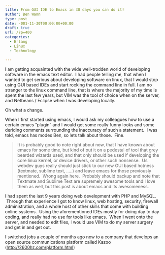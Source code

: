 ```yaml
---
title: From GUI IDE to Emacs in 30 days you can do it!
author: Ben Wann
type: post
date: -001-11-30T00:00:00+00:00
draft: true
url: /?p=400
categories:
  - Erlang
  - Linux
  - Technology

---
```

I am getting acquainted with the wide well-trodden world of developing software in the emacs text editor.  I had people telling me, that when I wanted to get serious about developing software on linux, that I would stop using GUI based IDEs and start rocking the command line in full. I am no stranger to the linux command line, that is where the majority of my time is spent the last few years, but VIM was the tool of choice when on the server, and Netbeans / Eclipse when I was developing locally.

Oh what a change.

When I first started using emacs, I would ask my colleagues how to use a certain emacs &#8220;plugin&#8221; and I would get some really funny looks and some deriding comments surrounding the inaccuracy of such a statement.  I was told, emacs has modes Ben, so lets talk about those.  Fine.

> It is probably good to note right about now, that I have known about emacs for some time, but kind of put it on a pedestal of tool that grey bearded wizards used, and that only should be used if developing the core linux kernel, or device drivers, or other such nonsense.  Us webdev guys really should just stick to our new GUI based hotness (textmate, sublime text, &#8230;..) and leave emacs for those previously mentioned.  Wrong again here.  Probably should backup and note that Textmate and Sublime Text are supremely awesome tools and I love them as well, but this post is about emacs and its awesomeness.

I had spent the last 9 years doing web development with PHP and MySQL.  Through that experience I got to know linux, web hosting, security, firewall administration, and a whole host of other skills that come with building online systems.  Using the aforementioned IDEs mostly for doing day to day coding, and really had no use for tools like emacs.  When I went onto the server, and needed to edit files, I would use VIM to do my server surgery and get in and get out.

I switched jobs a couple of months ago now to a company that develops an open source communications platform called Kazoo (<http://2600hz.com/platform.html>)

&nbsp;